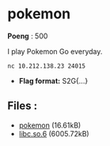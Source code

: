 # pokemon
**Poeng** : 500

I play Pokemon Go everyday.
    
    
    nc 10.212.138.23 24015


- **Flag format:** S2G{...}

## Files : 

 - [pokemon](./pokemon) (16.61kB)
 - [libc.so.6](./libc.so.6) (6005.72kB)
